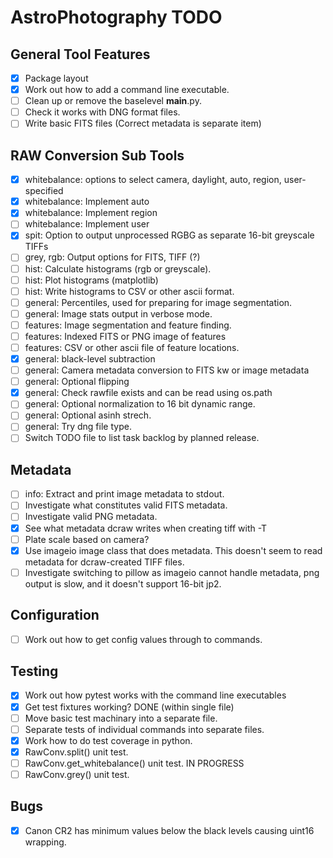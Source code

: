 # AstroPhotography TODO

## General Tool Features

- [X] Package layout
- [X] Work out how to add a command line executable.
- [ ] Clean up or remove the baselevel __main__.py.
- [ ] Check it works with DNG format files.
- [ ] Write basic FITS files (Correct metadata is separate item)

## RAW Conversion Sub Tools

- [X] whitebalance: options to select camera, daylight, auto, region, user-specified
- [X] whitebalance: Implement auto
- [X] whitebalance: Implement region
- [ ] whitebalance: Implement user
- [X] spit: Option to output unprocessed RGBG as separate 16-bit greyscale TIFFs
- [ ] grey, rgb: Output options for FITS, TIFF (?)
- [ ] hist: Calculate histograms (rgb or greyscale).
- [ ] hist: Plot histograms (matplotlib)
- [ ] hist: Write histograms to CSV or other ascii format.
- [ ] general: Percentiles, used for preparing for image segmentation.
- [ ] general: Image stats output in verbose mode.
- [ ] features: Image segmentation and feature finding.
- [ ] features: Indexed FITS or PNG image of features
- [ ] features: CSV or other ascii file of feature locations.
- [X] general: black-level subtraction
- [ ] general: Camera metadata conversion to FITS kw or image metadata
- [ ] general: Optional flipping
- [X] general: Check rawfile exists and can be read using os.path
- [ ] general: Optional normalization to 16 bit dynamic range. 
- [ ] general: Optional asinh strech.
- [ ] general: Try dng file type.
- [ ] Switch TODO file to list task backlog by planned release.

## Metadata

- [ ] info: Extract and print image metadata to stdout.
- [ ] Investigate what constitutes valid FITS metadata.
- [ ] Investigate valid PNG metadata.
- [X] See what metadata dcraw writes when creating tiff with -T
- [ ] Plate scale based on camera?
- [X] Use imageio image class that does metadata. 
      This doesn't seem to read metadata for dcraw-created TIFF files.
- [ ] Investigate switching to pillow as imageio cannot handle metadata,
      png output is slow, and it doesn't support 16-bit jp2.

## Configuration

- [ ] Work out how to get config values through to commands.

## Testing

- [X] Work out how pytest works with the command line executables 
- [X] Get test fixtures working? DONE (within single file)
- [ ] Move basic test machinary into a separate file.
- [ ] Separate tests of individual commands into separate files.
- [X] Work how to do test coverage in python.
- [X] RawConv.split() unit test.
- [ ] RawConv.get_whitebalance() unit test. IN PROGRESS
- [ ] RawConv.grey() unit test.

## Bugs

- [X] Canon CR2 has minimum values below the black levels causing uint16 wrapping.
